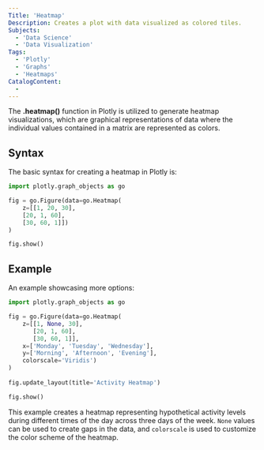 ```yaml
---
Title: 'Heatmap'
Description: Creates a plot with data visualized as colored tiles.
Subjects:
  - 'Data Science'
  - 'Data Visualization'
Tags:
  - 'Plotly'
  - 'Graphs'
  - 'Heatmaps'
CatalogContent: 
  - 
---
```


The **.heatmap()** function in Plotly is utilized to generate heatmap visualizations, which are graphical representations of data where the individual values contained in a matrix are represented as colors.

## Syntax

The basic syntax for creating a heatmap in Plotly is:

```python
import plotly.graph_objects as go

fig = go.Figure(data=go.Heatmap(
    z=[[1, 20, 30],
    [20, 1, 60],
    [30, 60, 1]])
)

fig.show()
```

## Example

An example showcasing more options:

```python
import plotly.graph_objects as go

fig = go.Figure(data=go.Heatmap(
    z=[[1, None, 30],
       [20, 1, 60],
       [30, 60, 1]],
    x=['Monday', 'Tuesday', 'Wednesday'],
    y=['Morning', 'Afternoon', 'Evening'],
    colorscale='Viridis')
)
        
fig.update_layout(title='Activity Heatmap')

fig.show()
```

This example creates a heatmap representing hypothetical activity levels during different times of the day across three days of the week. `None` values can be used to create gaps in the data, and `colorscale` is used to customize the color scheme of the heatmap.